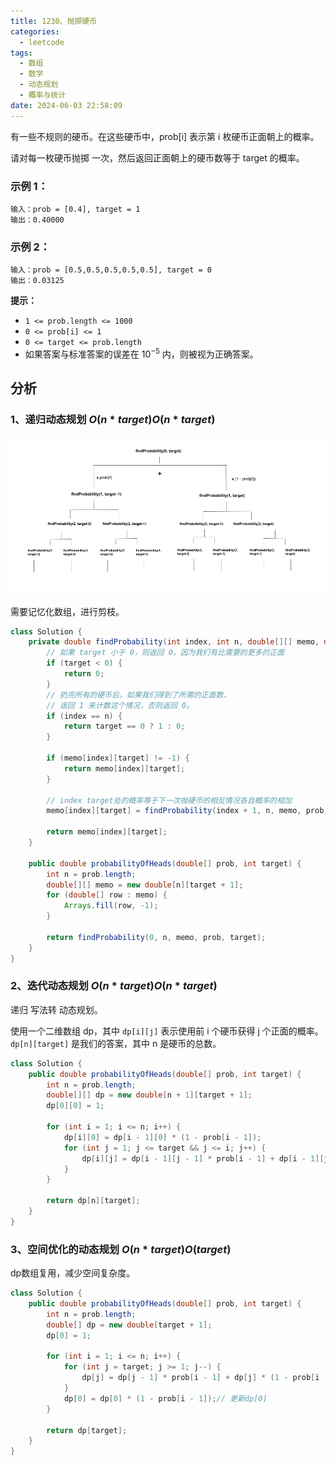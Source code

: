 ```yaml
---
title: 1230、抛掷硬币
categories:
  - leetcode
tags:
  - 数组
  - 数学
  - 动态规划
  - 概率与统计
date: 2024-06-03 22:58:09
---
```


有一些不规则的硬币。在这些硬币中，prob[i] 表示第 i 枚硬币正面朝上的概率。

请对每一枚硬币抛掷 一次，然后返回正面朝上的硬币数等于 target 的概率。

 

### 示例 1：
```
输入：prob = [0.4], target = 1
输出：0.40000
```
### 示例 2：
```
输入：prob = [0.5,0.5,0.5,0.5,0.5], target = 0
输出：0.03125
 ```

**提示：**

- `1 <= prob.length <= 1000`
- `0 <= prob[i] <= 1`
- `0 <= target <= prob.length`
- 如果答案与标准答案的误差在 $10^{-5}$ 内，则被视为正确答案。

## 分析

### 1、递归动态规划 $O(n*target) O(n*target)$ 
![](../../images/1230-KRwhiK-image.png)

需要记忆化数组，进行剪枝。

```java
class Solution {
    private double findProbability(int index, int n, double[][] memo, double[] prob, int target) {
        // 如果 target 小于 0，则返回 0，因为我们有比需要的更多的正面
        if (target < 0) {
            return 0;
        }
        // 扔完所有的硬币后，如果我们得到了所需的正面数，
        // 返回 1 来计数这个情况，否则返回 0。
        if (index == n) {
            return target == 0 ? 1 : 0;
        }

        if (memo[index][target] != -1) {
            return memo[index][target];
        }

        // index target处的概率等于下一次抛硬币的相反情况各自概率的相加
        memo[index][target] = findProbability(index + 1, n, memo, prob, target - 1) * prob[index] + findProbability(index + 1, n, memo, prob, target) * (1 - prob[index]);

        return memo[index][target];
    }

    public double probabilityOfHeads(double[] prob, int target) {
        int n = prob.length;
        double[][] memo = new double[n][target + 1];
        for (double[] row : memo) {
            Arrays.fill(row, -1);
        }

        return findProbability(0, n, memo, prob, target);
    }
}
```

### 2、迭代动态规划 $O(n*target) O(n*target)$ 

递归 写法转 动态规划。


使用一个二维数组 dp，其中 `dp[i][j]` 表示使用前 i 个硬币获得 j 个正面的概率。 `dp[n][target]` 是我们的答案，其中 n 是硬币的总数。

```java
class Solution {
    public double probabilityOfHeads(double[] prob, int target) {
        int n = prob.length;
        double[][] dp = new double[n + 1][target + 1];
        dp[0][0] = 1;

        for (int i = 1; i <= n; i++) {
            dp[i][0] = dp[i - 1][0] * (1 - prob[i - 1]);
            for (int j = 1; j <= target && j <= i; j++) {
                dp[i][j] = dp[i - 1][j - 1] * prob[i - 1] + dp[i - 1][j] * (1 - prob[i - 1]);
            }
        }

        return dp[n][target];
    }
}

```

### 3、空间优化的动态规划 $O(n*target)  O(target)$ 

dp数组复用，减少空间复杂度。

```java
class Solution {
    public double probabilityOfHeads(double[] prob, int target) {
        int n = prob.length;
        double[] dp = new double[target + 1];
        dp[0] = 1;

        for (int i = 1; i <= n; i++) {
            for (int j = target; j >= 1; j--) {
                dp[j] = dp[j - 1] * prob[i - 1] + dp[j] * (1 - prob[i - 1]);
            }
            dp[0] = dp[0] * (1 - prob[i - 1]);// 更新dp[0]
        }

        return dp[target];
    }
}
```
